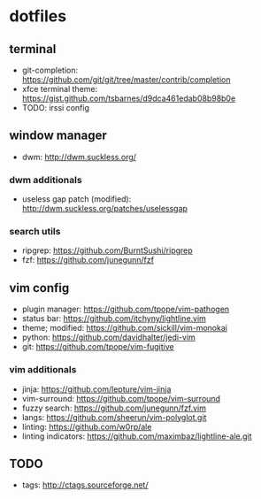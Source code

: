 # dotfiles
## terminal

* git-completion: https://github.com/git/git/tree/master/contrib/completion
* xfce terminal theme: https://gist.github.com/tsbarnes/d9dca461edab08b98b0e
* TODO: irssi config

## window manager
* dwm: http://dwm.suckless.org/

### dwm additionals
* useless gap patch (modified): http://dwm.suckless.org/patches/uselessgap

### search utils
* ripgrep: https://github.com/BurntSushi/ripgrep
* fzf: https://github.com/junegunn/fzf

## vim config
* plugin manager: https://github.com/tpope/vim-pathogen
* status bar: https://github.com/itchyny/lightline.vim
* theme; modified: https://github.com/sickill/vim-monokai
* python: https://github.com/davidhalter/jedi-vim
* git: https://github.com/tpope/vim-fugitive

### vim additionals
* jinja: https://github.com/lepture/vim-jinja
* vim-surround: https://github.com/tpope/vim-surround
* fuzzy search: https://github.com/junegunn/fzf.vim
* langs: https://github.com/sheerun/vim-polyglot.git
* linting: https://github.com/w0rp/ale
* linting indicators: https://github.com/maximbaz/lightline-ale.git

## TODO
* tags: http://ctags.sourceforge.net/
